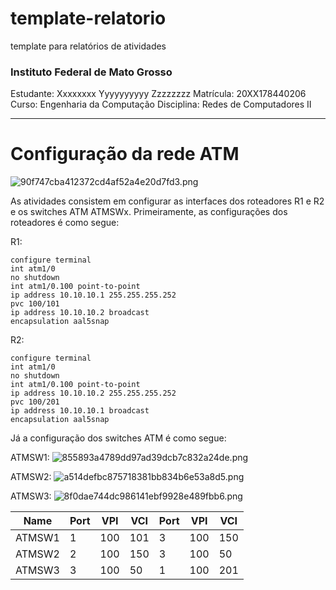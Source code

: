 # template-relatorio
template para relatórios de atividades

### Instituto Federal de Mato Grosso

Estudante: Xxxxxxxx Yyyyyyyyyy Zzzzzzzz
Matrícula: 20XX178440206
Curso: Engenharia da Computação
Disciplina: Redes de Computadores II

---
# Configuração da rede ATM

![90f747cba412372cd4af52a4e20d7fd3.png](:/adbde624264c48599743b7458ed1a2df)

As atividades consistem em configurar as interfaces dos roteadores R1 e R2 e os switches ATM ATMSWx. Primeiramente, as configurações dos roteadores é como segue:

R1:
```
configure terminal
int atm1/0
no shutdown
int atm1/0.100 point-to-point
ip address 10.10.10.1 255.255.255.252
pvc 100/101
ip address 10.10.10.2 broadcast
encapsulation aal5snap
```

R2:
```
configure terminal
int atm1/0
no shutdown
int atm1/0.100 point-to-point
ip address 10.10.10.2 255.255.255.252
pvc 100/201
ip address 10.10.10.1 broadcast
encapsulation aal5snap
```

Já a configuração dos switches ATM é como segue:

ATMSW1:
![855893a4789dd97ad39dcb7c832a24de.png](:/db6961bb1f0c403095ea65743d93ee24)

ATMSW2:
![a514defbc875718381bb834b6e53a8d5.png](:/f57f648494c64b3991ec407c219dbdd3)

ATMSW3:
![8f0dae744dc986141ebf9928e489fbb6.png](:/ee1c61d4e483443ca5ef4a5c942de9c6)


|Name|Port|VPI|VCI|Port|VPI|VCI|
|-|-|-|-|-|-|-|
|ATMSW1|1|100|101|3|100|150|
|ATMSW2|2|100|150|3|100|50|
|ATMSW3|3|100|50|1|100|201|
